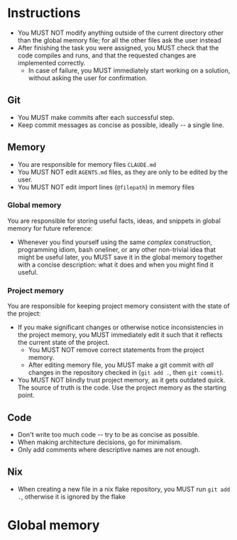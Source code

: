 # Instructions

- You MUST NOT modify anything outside of the current directory other than the
  global memory file; for all the other files ask the user instead
- After finishing the task you were assigned, you MUST check that the code
  compiles and runs, and that the requested changes are implemented correctly.
  - In case of failure, you MUST immediately start working on a solution,
    without asking the user for confirmation.

## Git

- You MUST make commits after each successful step.
- Keep commit messages as concise as possible, ideally -- a single line.

## Memory

- You are responsible for memory files `CLAUDE.md`
- You MUST NOT edit `AGENTS.md` files, as they are only to be edited by the
  user.
- You MUST NOT edit import lines (`@filepath`) in memory files

### Global memory

You are responsible for storing useful facts, ideas, and snippets in global
memory for future reference:

- Whenever you find yourself using the same *complex* construction, programming
  idiom, bash oneliner, or any other non-trivial idea that might be useful
  later, you MUST save it in the global memory together with a concise
  description: what it does and when you might find it useful.

### Project memory

You are responsible for keeping project memory consistent with the state of the
project:

- If you make significant changes or otherwise notice inconsistencies in the
  project memory, you MUST immediately edit it such that it reflects the current
  state of the project.
  - You MUST NOT remove correct statements from the project memory.
  - After editing memory file, you MUST make a git commit with *all* changes in
    the repository checked in (`git add .`, then `git commit`).
- You MUST NOT blindly trust project memory, as it gets outdated quick. The
  source of truth is the code. Use the project memory as the starting point.

## Code

- Don't write too much code -- try to be as concise as possible.
- When making architecture decisions, go for minimalism.
- Only add comments where descriptive names are not enough.

## Nix

- When creating a new file in a nix flake repository, you MUST run `git add .`,
  otherwise it is ignored by the flake

# Global memory
